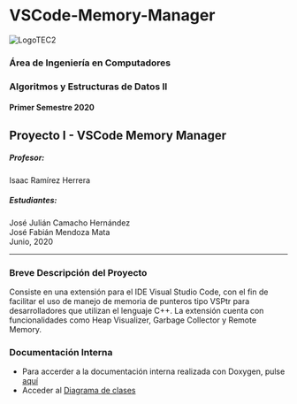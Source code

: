 # VSCode-Memory-Manager

![LogoTEC2](https://user-images.githubusercontent.com/48873181/65214107-f21c3e00-da65-11e9-836d-633f34a777c4.png)

### Área de Ingeniería en Computadores  
### Algoritmos y Estructuras de Datos II  
#### Primer Semestre 2020  


## Proyecto I - VSCode Memory Manager    

##### Profesor: 
Isaac Ramírez Herrera    
##### Estudiantes:  
José Julián Camacho Hernández     
José Fabián Mendoza Mata 
\
Junio, 2020


-----
### Breve Descripción del Proyecto
Consiste en una extensión para el IDE Visual Studio Code, con el fin de facilitar el uso de manejo de memoria de punteros tipo VSPtr para desarrolladores que utilizan el lenguaje C++. La extensión cuenta con funcionalidades como Heap Visualizer, Garbage Collector y Remote Memory.  

### Documentación Interna
+ Para accerder a la documentación interna realizada con Doxygen, pulse [aquí](https://juliancamacho.github.io/VSCode-Memory-Manager/)
+ Acceder al [Diagrama de clases](https://github.com/JulianCamacho/VSCode-Memory-Manager/wiki/2.-Diagrama-de-Clases)
